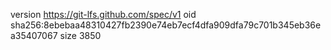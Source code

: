 version https://git-lfs.github.com/spec/v1
oid sha256:8ebebaa48310427fb2390e74eb7ecf4dfa909dfa79c701b345eb36ea35407067
size 3850
